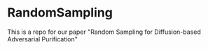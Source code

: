 # RandomSampling
This is a repo for our paper "Random Sampling for Diffusion-based Adversarial Purification"
